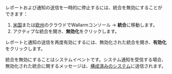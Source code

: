 レポートおよび通知の送信を一時的に停止するには、統合を無効にすることができます：

1. [米国](https://us1.my.wallarm.com/integrations/)または[欧州](https://my.wallarm.com/integrations/)のクラウドでWallarmコンソール → **統合**に移動します。
2. アクティブな統合を開き、**無効化**をクリックします。

レポートと通知の送信を再度有効にするには、無効化された統合を開き、**有効化**をクリックします。

統合を無効にすることはシステムイベントです。システム通知を受信する場合、無効化された統合に関するメッセージは、[構成済みのシステム](integrations-intro.md#integration-types)に送信されます。